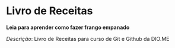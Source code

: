 # Livro de Receitas

**Leia para aprender como fazer frango empanado**

*Descrição*: Livro de Receitas para curso de Git e Github da DIO.ME